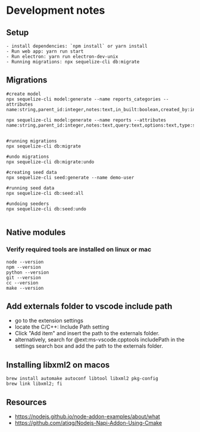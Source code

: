 # Development notes

## Setup
    - install dependencies: `npm install` or yarn install
    - Run web app: yarn run start 
    - Run electron: yarn run electron-dev-unix
    - Running migrations: npx sequelize-cli db:migrate


## Migrations 
```
#create model
npx sequelize-cli model:generate --name reports_categories --attributes name:string,parent_id:integer,notes:text,in_built:boolean,created_by:integer,updated_by:integer,created_at:date,updated_at:date

npx sequelize-cli model:generate --name reports --attributes name:string,parent_id:integer,notes:text,query:text,options:text,type:string,category_id:integer,in_built:boolean,created_by:integer,updated_by:integer,created_at:date,updated_at:date


#running migrations
npx sequelize-cli db:migrate

#undo migrations
npx sequelize-cli db:migrate:undo

#creating seed data
npx sequelize-cli seed:generate --name demo-user

#running seed data
npx sequelize-cli db:seed:all

#undoing seeders
npx sequelize-cli db:seed:undo


```

##  Native modules 

### Verify required tools are installed on linux or mac
```
node --version
npm --version
python --version
git --version
cc --version
make --version
```

## Add externals folder to vscode include path 

* go to the extension settings 
* locate the C/C++: Include Path setting
* Click "Add item" and insert the path to the externals folder.
* alternatively, search for @ext:ms-vscode.cpptools includePath in the settings search box and add the path to the externals folder.


## Installing libxml2 on macos

```
brew install automake autoconf libtool libxml2 pkg-config
brew link libxml2; fi

```


## Resources 

* https://nodejs.github.io/node-addon-examples/about/what
* https://github.com/atiqg/Nodejs-Napi-Addon-Using-Cmake